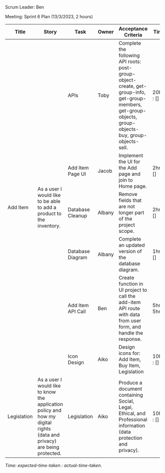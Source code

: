 Scrum Leader: Ben

Meeting: Sprint 6 Plan (13/3/2023, 2 hours)

<table>
  <thead>
    <tr>
      <th>Title</th>
      <th>Story</th>
      <th>Task</th>
      <th>Owner</th>
      <th>Acceptance Criteria</th>
      <th>Time</th>
      <th>Progress</th>
    </tr>
  </thead>
  <tbody>
    <tr>
      <td rowspan=6>Add Item</td>
      <td rowspan=6>As a user I would like to be able to add a product to the inventory.</td>
      <td>APIs</td>
      <td>Toby</td>
      <td>
        Complete the following API roots:
        post-group-object-create, get-group-info,
        get-group-members, get-group-objects,
        group-objects-buy, group-objects-sell.
      </td>
      <td>20hrs : []</td>
      <td>in progress</td>
    </tr>
    <tr>
      <td>Add Item Page UI</td>
      <td>Jacob</td>
      <td>Implement the UI for the Add page and join to Home page.</td>
      <td>2hrs : []</td>
      <td>in progress</td>
    </tr>
    <tr>
      <td>Database Cleanup</td>
      <td>Albany</td>
      <td>
        Remove fields that are not longer part of the
        project scope.
      </td>
      <td>2hrs: []</td>
      <td>in progress</td>
    </tr>
    <tr>
      <td>Database Diagram</td>
      <td>Albany</td>
      <td>
        Complete an updated version of the database diagram.
      </td>
      <td>1hr : []</td>
      <td>in progress</td>
    </tr>
    <tr>
      <td>Add Item API Call</td>
      <td>Ben</td>
      <td>
        Create function in UI project to call the add-item
        API route with data from user form,
        and handle the response.
      </td>
      <td>5hrs : 5hrs</td>
      <td>complete</td>
    </tr>
    <tr>
      <td>Icon Design</td>
      <td>Aiko</td>
      <td>
        Design icons for: Add Item, Buy Item, Legislation
      </td>
      <td>10hrs : []</td>
      <td>in progress</td>
    </tr>
    <tr>
      <td>Legislation</td>
      <td>
        As a user I would like to know the application policy
        and how my digital rights (data and privacy) are being
        protected.
      </td>
      <td>Legislation</td>
      <td>Aiko</td>
      <td>
        Produce a document containing Social, Legal, Ethical,
        and Professional information (data protection and privacy).
      </td>
      <td>10hrs : []</td>
      <td>in progress</td>
    </tr>
  </tbody>
</table>

*Time: expected-time-taken : actual-time-taken.*

